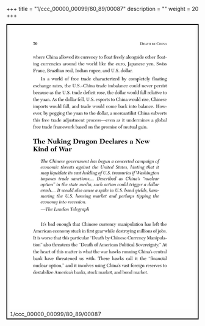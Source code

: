 +++
title = "1/ccc_00000_00099/80_89/00087"
description = ""
weight = 20
+++

<table style="border:2px solid black;max-width:800px;max-height:800px;" 
><tr><td>
<img class="center-fit-jpg"
src="/jpg_/out_jpg_dbc_087.jpg">
1/ccc_00000_00099/80_89/00087
</img></td></tr></table>
